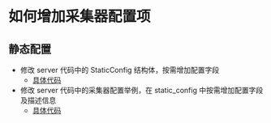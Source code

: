 # 如何增加采集器配置项

## 静态配置

- 修改 server 代码中的 StaticConfig 结构体，按需增加配置字段
  - [具体代码](https://github.com/khulnasoft/deepflow/blob/main/server/controller/model/static_config.go#L20)
- 修改 server 代码中的采集器配置举例，在 static_config 中按需增加配置字段及描述信息
  - [具体代码](https://github.com/khulnasoft/deepflow/blob/main/server/controller/model/vtap_group_config_example.go#L172)
